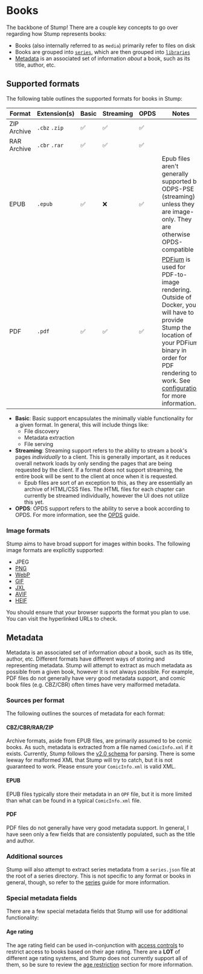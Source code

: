# Books

The backbone of Stump! There are a couple key concepts to go over regarding how Stump represents books:

- Books (also internally referred to as `media`) primarily refer to files on disk
- Books are grouped into [`series`](/guides/basics/series), which are then grouped into [`libraries`](/guides/basics/libraries)
- [Metadata](#metadata) is an associated set of information _about_ a book, such as its title, author, etc.

## Supported formats

The following table outlines the supported formats for books in Stump:

| Format      | Extension(s)  | Basic | Streaming | OPDS | Notes                                                                                                                                                                                                                                                                                                      |
| ----------- | ------------- | ----- | --------- | ---- | ---------------------------------------------------------------------------------------------------------------------------------------------------------------------------------------------------------------------------------------------------------------------------------------------------------- |
| ZIP Archive | `.cbz` `.zip` | ✅    | ✅        | ✅   |                                                                                                                                                                                                                                                                                                            |
| RAR Archive | `.cbr` `.rar` | ✅    | ✅        | ✅   |                                                                                                                                                                                                                                                                                                            |
| EPUB        | `.epub`       | ✅    | ❌        | ✅   | Epub files aren't generally supported by ODPS-PSE (streaming) unless they are image-only. They are otherwise OPDS-compatible                                                                                                                                                                               |
| PDF         | `.pdf`        | ✅    | ✅        | ✅   | [PDFium](https://pdfium.googlesource.com/pdfium/) is used for PDF-to-image rendering. Outside of Docker, you will have to provide Stump the location of your PDFium binary in order for PDF rendering to work. See [configuration](/guides/configuration/server-options#pdfium_path) for more information. |

- **Basic**: Basic support encapsulates the minimally viable functionality for a given format. In general, this will include things like:
  - File discovery
  - Metadata extraction
  - File serving
- **Streaming**: Streaming support refers to the ability to stream a book's pages _individually_ to a client. This is generally important, as it reduces overall network loads by only sending the pages that are being requested by the client. If a format does not support streaming, the entire book will be sent to the client at once when it is requested.
  - Epub files are sort of an exception to this, as they are essentially an archive of HTML/CSS files. The HTML files for each chapter can currently be streamed individually, however the UI does not utilize this yet.
- **OPDS**: OPDS support refers to the ability to serve a book according to OPDS. For more information, see the [OPDS](/guides/opds) guide.

### Image formats

Stump aims to have broad support for images within books. The following image formats are explicitly supported:

- JPEG
- [PNG](https://caniuse.com/png)
- [WebP](https://caniuse.com/webp)
- [GIF](https://caniuse.com/gif)
- [JXL](https://caniuse.com/jxl)
- [AVIF](https://caniuse.com/avif)
- [HEIF](https://caniuse.com/heif)

You should ensure that your browser supports the format you plan to use. You can visit the hyperlinked URLs to check.

## Metadata

Metadata is an associated set of information _about_ a book, such as its title, author, etc. Different formats have different ways of storing and representing metadata. Stump will attempt to extract as much metadata as possible from a given book, however it is not always possible. For example, PDF files do not generally have very good metadata support, and comic book files (e.g. CBZ/CBR) often times have very malformed metadata.

### Sources per format

The following outlines the sources of metadata for each format:

#### CBZ/CBR/RAR/ZIP

Archive formats, aside from EPUB files, are primarily assumed to be comic books. As such, metadata is extracted from a file named `ComicInfo.xml` if it exists. Currently, Stump follows the [v2.0 schema](https://anansi-project.github.io/docs/comicinfo/schemas/v2.0) for parsing. There is some leeway for malformed XML that Stump will try to catch, but it is not guaranteed to work. Please ensure your `ComicInfo.xml` is valid XML.

#### EPUB

EPUB files typically store their metadata in an `OPF` file, but it is more limited than what can be found in a typical `ComicInfo.xml` file.

#### PDF

PDF files do not generally have very good metadata support. In general, I have seen only a few fields that are consistently populated, such as the title and author.

### Additional sources

Stump will also attempt to extract series metadata from a `series.json` file at the root of a series directory. This is not specific to any format or books in general, though, so refer to the [series](/guides/series) guide for more information.

### Special metadata fields

There are a few special metadata fields that Stump will use for additional functionality:

#### Age rating

The age rating field can be used in-conjunction with [access controls](/guides/access-control) to restrict access to books based on their age rating. There are a **LOT** of different age rating systems, and Stump does not currently support all of them, so be sure to review the [age restriction](/guides/access-control#age-restrictions) section for more information.
